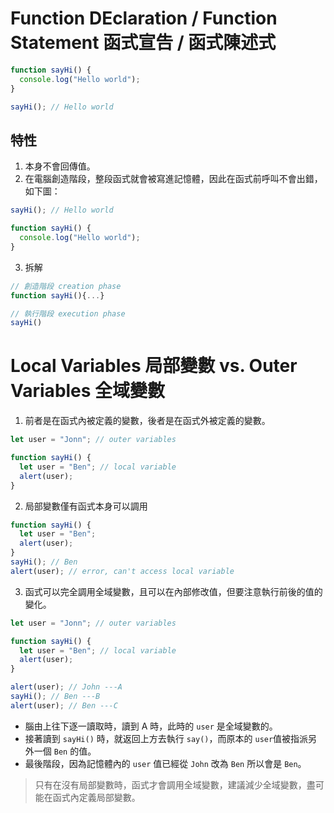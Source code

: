 # Function DEclaration / Function Statement 函式宣告 / 函式陳述式

```javascript
function sayHi() {
  console.log("Hello world");
}

sayHi(); // Hello world
```

## 特性

1. 本身不會回傳值。
2. 在電腦創造階段，整段函式就會被寫進記憶體，因此在函式前呼叫不會出錯，如下圖：

```javascript
sayHi(); // Hello world

function sayHi() {
  console.log("Hello world");
}
```

3. 拆解

```javascript
// 創造階段 creation phase
function sayHi(){...}

// 執行階段 execution phase
sayHi()
```

# Local Variables 局部變數 vs. Outer Variables 全域變數

1. 前者是在函式內被定義的變數，後者是在函式外被定義的變數。

```javascript
let user = "Jonn"; // outer variables

function sayHi() {
  let user = "Ben"; // local variable
  alert(user);
}
```

2. 局部變數僅有函式本身可以調用

```javascript
function sayHi() {
  let user = "Ben";
  alert(user);
}
sayHi(); // Ben
alert(user); // error, can't access local variable
```

3. 函式可以完全調用全域變數，且可以在內部修改值，但要注意執行前後的值的變化。

```javascript
let user = "Jonn"; // outer variables

function sayHi() {
  let user = "Ben"; // local variable
  alert(user);
}

alert(user); // John ---A
sayHi(); // Ben ---B
alert(user); // Ben ---C
```

- 腦由上往下逐一讀取時，讀到 A 時，此時的 `user` 是全域變數的。
- 接著讀到 `sayHi()` 時，就返回上方去執行 `say()`，而原本的 `user`值被指派另外一個 `Ben` 的值。
- 最後階段，因為記憶體內的 `user` 值已經從 `John` 改為 `Ben` 所以會是 `Ben`。

> 只有在沒有局部變數時，函式才會調用全域變數，建議減少全域變數，盡可能在函式內定義局部變數。
